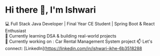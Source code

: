 # Hi there 👋, I'm Ishwari  
💻 Full Stack Java Developer | Final Year CE Student | Spring Boot & React Enthusiast  
🌱 Currently learning DSA & building real-world projects  
🚀 Currently working on : Car Rental Management System project
📫 Let's connect: [LinkedIn](https://linkedin.com/in/ishwari-ikhe-6b3518288
